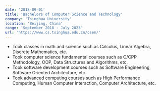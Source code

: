 ```yaml
---
date: '2018-09-01'
title: 'Bachelors of Computer Science and Technology'
company: 'Tsinghua University'
location: 'Beijing, China'
range: 'September 2018 - July 2023'
url: 'https://www.cs.tsinghua.edu.cn/csen/'
---
```


- Took classes in math and science such as Calculus, Linear Algebra, Discrete Mathematics, etc.
- Took computer science fundamental courses such as C/CPP Methodology, OOP, Data Structures and Algorithms, etc.
- Took software development courses such as Software Engineering, Software Oriented Architecture, etc.
- Took advanced computing courses such as High Performance Computing, Human Computer Interaction, Computer Architecture, etc.
